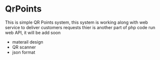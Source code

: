# QrPoints
This is simple QR Points system, this system is working along with web service to deliver customers requests
thier is another part of php code run web API, it will be add soon
+ materail design
+ QR scanner
+ json format
